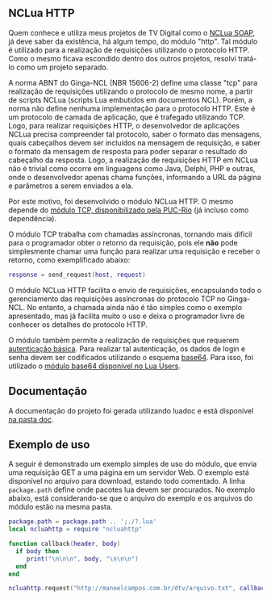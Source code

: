 NCLua HTTP
----------

Quem conhece e utiliza meus projetos de TV Digital como o [NCLua SOAP](https://github.com/manoelcampos/nclua-soap), já deve saber da existência, há algum tempo, do módulo "http". Tal módulo é utilizado para a realização de requisições utilizando o protocolo HTTP. Como o mesmo ficava escondido dentro dos outros projetos, resolvi tratá-lo como um projeto separado.

A norma ABNT do Ginga-NCL (NBR 15606-2) define uma classe "tcp" para realização de requisições utilizando o protocolo de mesmo nome, a partir de scripts NCLua (scripts Lua embutidos em documentos NCL). Porém, a norma não define nenhuma implementação para o protocolo HTTP. Este é um protocolo de camada de aplicação, que é trafegado utilizando TCP. Logo, para realizar requisições HTTP, o desenvolvedor de aplicações NCLua precisa compreender tal protocolo, saber o formato das mensagens, quais cabeçalhos devem ser incluídos na mensagem de requisição, e saber o formato da mensagem de resposta para poder separar o resultado do cabeçalho da resposta. Logo, a realização de requisições HTTP em NCLua não é trivial como ocorre em linguagens como Java, Delphi, PHP e outras, onde o desenvolvedor apenas chama funções, informando a URL da página e parâmetros a serem enviados a ela.

Por este motivo, foi desenvolvido o módulo NCLua HTTP. O mesmo depende do [módulo TCP, disponibilizado pela PUC-Rio](http://www.telemidia.puc-rio.br/~francisco/nclua/tutorial/index.html) (já incluso como dependência).

O módulo TCP trabalha com chamadas assíncronas, tornando mais difícil para o programador obter o retorno da requisição, pois ele **não** pode simplesmente chamar uma função para realizar uma requisição e receber o retorno, como exemplificado abaixo:

```lua
response = send_request(host, request)
```

O módulo NCLua HTTP facilita o envio de requisições, encapsulando todo o gerenciamento das requisições assíncronas do protocolo TCP no Ginga-NCL. No entanto, a chamada ainda não é tão simples como o exemplo apresentado, mas já facilita muito o uso e deixa o programador livre de conhecer os detalhes do protocolo HTTP.

O módulo também permite a realização de requisições que requerem [autenticação básica](http://en.wikipedia.org/wiki/Basic_access_authentication). Para realizar tal autenticação, os dados de login e senha devem ser codificados utilizando o esquema [base64](http://en.wikipedia.org/wiki/Base_64). Para isso, foi utilizado o [módulo base64 disponível no Lua Users](http://lua-users.org/wiki/BaseSixtyFour).

Documentação
------------
A documentação do projeto foi gerada utilizando luadoc e está disponível [na pasta doc](doc).

Exemplo de uso
--------------

A seguir é demonstrado um exemplo simples de uso do módulo, que envia uma requisição GET a uma página em um servidor Web. O exemplo está disponível no arquivo para download, estando todo comentado. A linha `package.path` define onde pacotes lua devem ser procurados. No exemplo abaixo, está considerando-se que o arquivo do exemplo e os arquivos do módulo estão na mesma pasta. 

```lua
package.path = package.path .. ';./?.lua'
local ncluahttp = require "ncluahttp"

function callback(header, body)
  if body then
     print("\n\n\n", body, "\n\n\n")
  end
end

ncluahttp.request("http://manoelcampos.com.br/dtv/arquivo.txt", callback)
```



